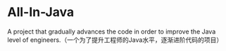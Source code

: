 # All-In-Java
A project that gradually advances the code in order to improve the Java level of engineers.（一个为了提升工程师的Java水平，逐渐进阶代码的项目）
